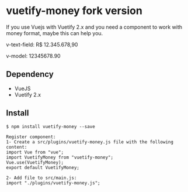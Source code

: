 # vuetify-money fork version

If you use Vuejs with Vuetify 2.x and you need a component to work with money format, maybe this can help you.

v-text-field: 
R$ 12.345.678,90

v-model: 
12345678.90

## Dependency
- VueJS
- Vuetify 2.x


## Install
```
$ npm install vuetify-money --save

Register component:
1- Create a src/plugins/vuetify-money.js file with the following content:
import Vue from "vue";
import VuetifyMoney from "vuetify-money";
Vue.use(VuetifyMoney);
export default VuetifyMoney;

2- Add file to src/main.js:
import "./plugins/vuetify-money.js";
